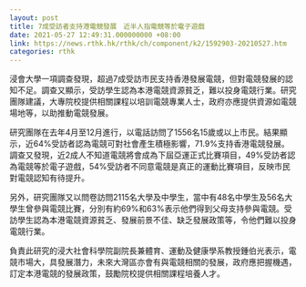 ```yaml
---
layout: post
title: 7成受訪者支持港電競發展　近半人指電競等於電子遊戲
date: 2021-05-27 12:49:31.000000000 +08:00
link: https://news.rthk.hk/rthk/ch/component/k2/1592903-20210527.htm
categories: rthk
---
```


浸會大學一項調查發現，超過7成受訪市民支持香港發展電競，但對電競發展的認知不足。調查又顯示，受訪學生認為本港電競資源貧乏，難以投身電競行業。研究團隊建議，大專院校提供相關課程以培訓電競專業人士，政府亦應提供資源如電競場地等，以助推動電競發展。

研究團隊在去年4月至12月進行，以電話訪問了1556名15歲或以上市民。結果顯示，近64%受訪者認為電競可對社會產生積極影響，71.9%支持香港電競發展。調查又發現，近2成人不知道電競將會成為下屆亞運正式比賽項目，49%受訪者認為電競等於電子遊戲，54%受訪者不同意電競是真正的運動比賽項目，反映市民對電競認知有待提升。

另外，研究團隊又以問卷訪問2115名大學及中學生，當中有48名中學生及56名大學生曾參與電競比賽，分別有約69%和63%表示他們得到父母支持參與電競。受訪學生認為本港電競資源貧乏、發展前景不佳、缺乏發展政策等，令他們難以投身電競行業。

負責此研究的浸大社會科學院副院長兼體育、運動及健康學系教授鍾伯光表示，電競市場大，具發展潛力，未來大灣區亦會有與電競相關的發展，政府應把握機遇，訂定本港電競的發展政策，鼓勵院校提供相關課程培養人才。
